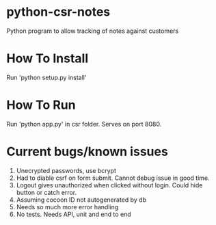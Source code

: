# python-csr-notes
Python program to allow tracking of notes against customers

# How To Install

Run 'python setup.py install'

# How To Run

Run 'python app.py' in csr folder. Serves on port 8080.

# Current bugs/known issues

1. Unecrypted passwords, use bcrypt
2. Had to diable csrf on form submit. Cannot debug issue in good time.
3. Logout gives unauthorized when clicked without login. Could hide button or catch error.
4. Assuming cocoon ID not autogenerated by db
5. Needs so much more error handling
6. No tests. Needs API, unit and end to end
